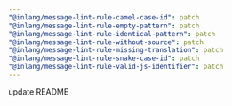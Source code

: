 ```yaml
---
"@inlang/message-lint-rule-camel-case-id": patch
"@inlang/message-lint-rule-empty-pattern": patch
"@inlang/message-lint-rule-identical-pattern": patch
"@inlang/message-lint-rule-without-source": patch
"@inlang/message-lint-rule-missing-translation": patch
"@inlang/message-lint-rule-snake-case-id": patch
"@inlang/message-lint-rule-valid-js-identifier": patch
---
```


update README
